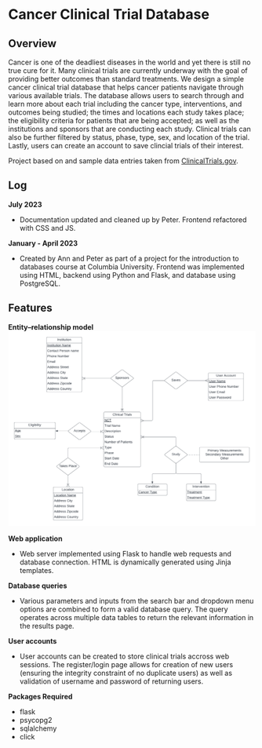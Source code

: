 # Cancer Clinical Trial Database

## Overview
Cancer is one of the deadliest diseases in the world and yet there is still no true cure for it. Many clinical trials are currently underway with the goal of providing better outcomes than standard treatments. We design a simple cancer clinical trial database that helps cancer patients navigate through various available trials. The database allows users to search through and learn more about each trial including the cancer type, interventions, and outcomes being studied; the times and locations each study takes place; the eligibility criteria for patients that are being accepted; as well as the institutions and sponsors that are conducting each study. Clinical trials can also be further filtered by status, phase, type, sex, and location of the trial. Lastly, users can create an account to save clincial trials of their interest.

Project based on and sample data entries taken from [ClinicalTrials.gov](https://www.clinicaltrials.gov/).

## Log
**July 2023**
- Documentation updated and cleaned up by Peter. Frontend refactored with CSS and JS.

**January - April 2023**
- Created by Ann and Peter as part of a project for the introduction to databases course at Columbia University. Frontend was implemented using HTML, backend using Python and Flask, and database using PostgreSQL.

## Features
**Entity–relationship model**
![Cancer Clinical Trial Database ER diagram](./images/er-diagram.png "Cancer Clinical Trial Database ER diagram")

**Web application**
- Web server implemented using Flask to handle web requests and database connection. HTML is dynamically generated using Jinja templates.

**Database queries**
- Various parameters and inputs from the search bar and dropdown menu options are combined to form a valid database query. The query operates across multiple data tables to return the relevant information in the results page. 

**User accounts**
- User accounts can be created to store clinical trials accross web sessions. The register/login page allows for creation of new users (ensuring the integrity constraint of no duplicate users) as well as validation of username and password of returning users.

**Packages Required**
- flask
- psycopg2
- sqlalchemy
- click
